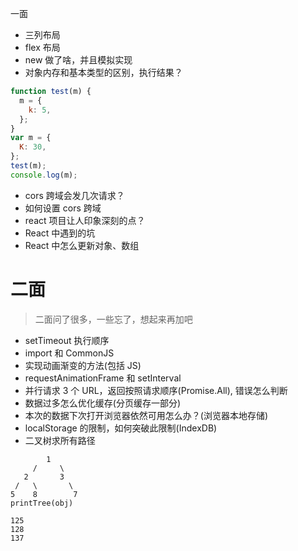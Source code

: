 一面

- 三列布局
- flex 布局
- new 做了啥，并且模拟实现
- 对象内存和基本类型的区别，执行结果？

```javascript
function test(m) {
  m = {
    k: 5,
  };
}
var m = {
  K: 30,
};
test(m);
console.log(m);
```

- cors 跨域会发几次请求？
- 如何设置 cors 跨域
- react 项目让人印象深刻的点？
- React 中遇到的坑
- React 中怎么更新对象、数组

# 二面

> 二面问了很多，一些忘了，想起来再加吧

- setTimeout 执行顺序
- import 和 CommonJS
- 实现动画渐变的方法(包括 JS)
- requestAnimationFrame 和 setInterval
- 并行请求 3 个 URL，返回按照请求顺序(Promise.All), 错误怎么判断
- 数据过多怎么优化缓存(分页缓存一部分)
- 本次的数据下次打开浏览器依然可用怎么办？(浏览器本地存储)
- localStorage 的限制，如何突破此限制(IndexDB)
- 二叉树求所有路径

```
        1
     /     \
   2       3
 /   \       \
5    8        7
printTree(obj)

125
128
137
```
